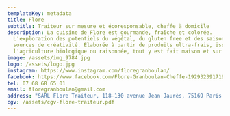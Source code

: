 ```yaml
---
templateKey: metadata
title: Flore
subtitle: Traiteur sur mesure et écoresponsable, cheffe à domicile
description: La cuisine de Flore est gourmande, fraîche et colorée.
  L'exploration des potentiels du végétal, du gluten free et des saisons y sont
  sources de créativité. Élaborée à partir de produits ultra-frais, issus de
  l'agriculture biologique ou raisonnée, tout y est fait maison et sur mesure.
image: /assets/img_9784.jpg
logo: /assets/logo.jpg
instagram: https://www.instagram.com/floregranboulan/
facebook: https://www.facebook.com/Flore-Granboulan-Cheffe-1929323917195601/
tel: 07 68 68 65 01
email: floregranboulan@gmail.com
address: "SARL Flore Traiteur, 118-130 avenue Jean Jaurès, 75169 Paris "
cgv: /assets/cgv-flore-traiteur.pdf
---
```

